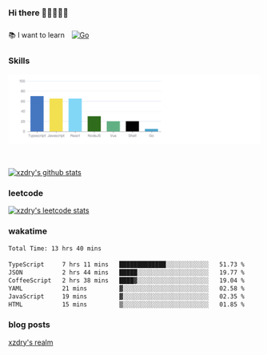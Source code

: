 ### Hi there 👋👋👋👋👋

 :books: I want to learn <a href="https://go.dev/" target="_blank"><img style="margin: 10px" src="https://profilinator.rishav.dev/skills-assets/go-original.svg" alt="Go" height="50" /></a>  

### Skills
![](img/2022-09-05-22-04-20.png)

<br />

[![xzdry's github stats](https://github-readme-stats.vercel.app/api?username=xzdry&count_private=true&show_icons=true&theme=vue)](https://github.com/xzdry)

### leetcode
[![xzdry's leetcode stats](https://leetcard.jacoblin.cool/xzdry-2?theme=light&font=Anek%20Kannada&site=cn)](https://leetcode.cn/u/xzdry-2/)

### wakatime
<!--START_SECTION:waka-->

```text
Total Time: 13 hrs 40 mins

TypeScript     7 hrs 11 mins   █████████████░░░░░░░░░░░░   51.73 %
JSON           2 hrs 44 mins   █████░░░░░░░░░░░░░░░░░░░░   19.77 %
CoffeeScript   2 hrs 38 mins   ████▓░░░░░░░░░░░░░░░░░░░░   19.04 %
YAML           21 mins         ▓░░░░░░░░░░░░░░░░░░░░░░░░   02.58 %
JavaScript     19 mins         ▓░░░░░░░░░░░░░░░░░░░░░░░░   02.35 %
HTML           15 mins         ▒░░░░░░░░░░░░░░░░░░░░░░░░   01.85 %
```

<!--END_SECTION:waka-->

### blog posts
[xzdry's realm](https://www.justdry.net/)
